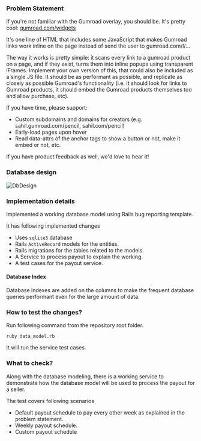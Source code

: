 ### **Problem Statement**

If you're not familiar with the Gumroad overlay, you should be. It's pretty cool: [gumroad.com/widgets](http://gumroad.com/widgets)

It's one line of HTML that includes some JavaScript that makes Gumroad links work inline on the page instead of send the user to gumroad.com/l/...

The way it works is pretty simple: it scans every link to a gumroad product on a page, and if they exist, turns them into inline popups using transparent iFrames. Implement your own version of this, that could also be included as a single JS file. It should be as performant as possible, and replicate as closely as possible Gumroad's functionality (i.e. It should look for links to Gumroad products, it should embed the Gumroad products themselves too and allow purchase, etc).

If you have time, please support:

- Custom subdomains and domains for creators (e.g. sahil.gumroad.com/pencil, sahil.com/pencil)
- Early-load pages upon hover
- Read data-attrs of the anchor tags to show a button or not, make it embed or not, etc.

If you have product feedback as well, we'd love to hear it!

### Database design

![DbDesign](https://user-images.githubusercontent.com/82768433/115153069-9c6ca500-a091-11eb-9226-2ac42de19413.jpg)


### Implementation details

Implemented a working database model using Rails bug reporting template.

It has following implemented changes

- Uses `sqlite3` database
- Rails `ActiveRecord` models for the entities.
- Rails migrations for the tables related to the models.
- A Service to process payout to explain the working.
- A test cases for the payout service.

#### Database Index
Database indexes are added on the columns to make the frequent database queries performant even for the large amount of data.

### How to test the changes?

Run following command from the repository root folder.

```
ruby data_model.rb
```

It will run the service test cases.

### What to check?

Along with the database modeling, there is a working service to demonstrate how the database model will be used to process the payout for a seller.

The test covers following scenarios

- Default payout schedule to pay every other week as explained in the problem statement.
- Weekly payout schedule.
- Custom payout schedule
